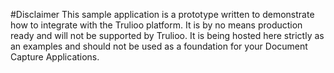 #Disclaimer
This sample application is a prototype written to demonstrate how to integrate with the Trulioo platform. It is by no means production ready and will not be supported by Trulioo. It is being hosted here strictly as an examples and should not be used as a foundation for your Document Capture Applications.

